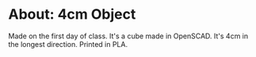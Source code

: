About: 4cm Object
==================

Made on the first day of class. 
It's a cube made in OpenSCAD. 
It's 4cm in the longest direction. 
Printed in PLA.
